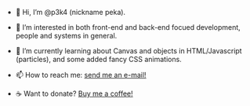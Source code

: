 - 👋 Hi, I’m @p3k4 (nickname peka).
- 👀 I’m interested in both front-end and back-end focued development, people and systems in general.
- 🌱 I’m currently learning about Canvas and objects in HTML/Javascript (particles), and some added fancy CSS animations.
- 📫 How to reach me: [send me an e-mail!](per.chr.vain@gmail.com)

- :coffee: Want to donate? [Buy me a coffee!](https://www.buymeacoffee.com/perchr)

<!---
p3k4/p3k4 is a ✨ special ✨ repository because its `README.md` (this file) appears on your GitHub profile.
You can click the Preview link to take a look at your changes.
--->
